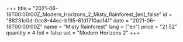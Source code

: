 +++
title = "2021-06-18T00:00:00Z_Modern_Horizons_2_Misty_Rainforest_[en]_false"
id = "88231c0d-0cc8-44ec-bf95-81d1710ac141"
date = "2021-06-18T00:00:00Z"
name = "Misty Rainforest"
lang = ["en"]
price = "21.52"
quantity = 4
foil = false
set = "Modern Horizons 2"
+++
